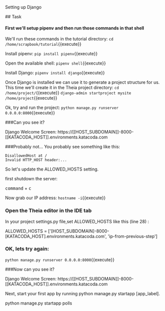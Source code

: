 Setting up Django

## Task

#### First we'll setup pipenv and then run those commands in that shell 

We'll run these commands in the tutorial directory:
`cd /home/scrapbook/tutorial`{{execute}}

Install pipenv:
`pip install pipenv`{{execute}}

Open the available shell:
`pipenv shell`{{execute}}

Install Django:
`pipenv install django`{{execute}}

Once Django is installed we can use it to generate a project structure for us.  This time we'll create it in the Theia project directory:
`cd /home/project/`{{execute}}
`django-admin startproject mysite /home/project`{{execute}}

Ok, try and run the project:
`python manage.py runserver 0.0.0.0:8000`{{execute}}

###Can you see it?

Django Welcome Screen: https://[[HOST_SUBDOMAIN]]-8000-[[KATACODA_HOST]].environments.katacoda.com 

###Probably not...
You probably see something like this:
```
DisallowedHost at /
Invalid HTTP_HOST header:...
```

So let's update the ALLOWED_HOSTS setting.

first shutdown the server:

<kbd>command</kbd> + <kbd>c</kbd>

Now grab our IP address:
`hostname -i`{{execute}}

### Open the Theia editor in the IDE tab
In your project settings.py file,set ALLOWED_HOSTS like this (line 28) :

ALLOWED_HOSTS = ['[HOST_SUBDOMAIN]-8000-[KATACODA_HOST].environments.katacoda.com', 'ip-from-previous-step']

### OK, lets try again:
`python manage.py runserver 0.0.0.0:8000`{{execute}}

###Now can you see it?

Django Welcome Screen: https://[[HOST_SUBDOMAIN]]-8000-[[KATACODA_HOST]].environments.katacoda.com 




Next, start your first app by running python manage.py startapp [app_label].

python manage.py startapp polls
